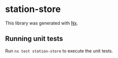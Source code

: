 # station-store

This library was generated with [Nx](https://nx.dev).

## Running unit tests

Run `nx test station-store` to execute the unit tests.
